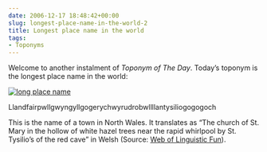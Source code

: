 ```yaml
---
date: 2006-12-17 18:48:42+00:00
slug: longest-place-name-in-the-world-2
title: Longest place name in the world
tags:
- Toponyms
---
```


Welcome to another instalment of _Toponym of The Day_. Today’s toponym is the longest place name in the world:

[![long place name](http://wordbitarchives.files.wordpress.com/2014/03/long-place-name.jpg)](http://wordbitarchives.files.wordpress.com/2014/03/long-place-name.jpg)

Llandfairpwllgwyngyllgogerychwyrudrobwllllantysiliogogogoch

This is the name of a town in North Wales. It translates as “The church of St. Mary in the hollow of white hazel trees near the rapid whirlpool by St. Tysilio’s of the red cave” in Welsh (Source: [Web of Linguistic Fun](http://www.facstaff.bucknell.edu/rbeard/name.html)).
